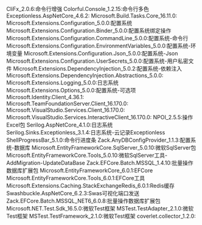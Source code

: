 ﻿CliFx_2.0.6:命令行增强
Colorful.Console_1.2.15:命令行多色
Exceptionless.AspNetCore_4.6.2:
Microsoft.Build.Tasks.Core_16.11.0:
Microsoft.Extensions.Configuration_5.0.0:配置系统
Microsoft.Extensions.Configuration.Binder_5.0.0:配置系统绑定操作
Microsoft.Extensions.Configuration.CommandLine_5.0.0:配置系统-命令行
Microsoft.Extensions.Configuration.EnvironmentVariables_5.0.0:配置系统-环境变量
Microsoft.Extensions.Configuration.Json_5.0.0:配置系统-Json
Microsoft.Extensions.Configuration.UserSecrets_5.0.0:配置系统-用户私密文件
Microsoft.Extensions.DependencyInjection_5.0.2:配置系统-依赖注入
Microsoft.Extensions.DependencyInjection.Abstractions_5.0.0:
Microsoft.Extensions.Logging_5.0.0:日志系统
Microsoft.Extensions.Options_5.0.0:配置系统-可选项
Microsoft.Identity.Client_4.36.1:
Microsoft.TeamFoundationServer.Client_16.170.0:
Microsoft.VisualStudio.Services.Client_16.170.0:
Microsoft.VisualStudio.Services.InteractiveClient_16.170.0:
NPOI_2.5.5:操作Excel包
Serilog.AspNetCore_4.1.0:日志系统
Serilog.Sinks.Exceptionless_3.1.4:日志系统-云记录Exceptionless
ShellProgressBar_5.1.0:命令行进度条
Zack.AnyDBConfigProvider_1.1.3:配置系统-数据库
Microsoft.EntityFrameworkCore.SqlServer_5.0.10:微软SqlServer包
Microsoft.EntityFrameworkCore.Tools_5.0.10:微软SqlServer工具-AddMigration-UpdateDataBase
Zack.EFCore.Batch.MSSQL_1.4.10:批量操作数据库扩展包
Microsoft.EntityFrameworkCore_6.0.1:EFCore
Microsoft.EntityFrameworkCore.Tools_6.0.1:EFCore工具
Microsoft.Extensions.Caching.StackExchangeRedis_6.0.1:Redis缓存
Swashbuckle.AspNetCore_6.2.3:Swas可视化端口发送
Zack.EFCore.Batch.MSSQL_NET6_6.0.8:批量操作数据库扩展包
Microsoft.NET.Test.Sdk_16.5.0:微软Test框架
MSTest.TestAdapter_2.1.0:微软Test框架
MSTest.TestFramework_2.1.0:微软Test框架
coverlet.collector_1.2.0:

